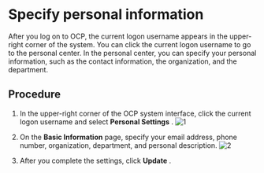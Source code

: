 Specify personal information 
=================================================

After you log on to OCP, the current logon username appears in the upper-right corner of the system. You can click the current logon username to go to the personal center. In the personal center, you can specify your personal information, such as the contact information, the organization, and the department. 

Procedure 
------------------------------

1. In the upper-right corner of the OCP system interface, click the current logon username and select **Personal Settings** . ![1](https://help-static-aliyun-doc.aliyuncs.com/assets/img/en-US/7406798161/p260929.png)

   




<!-- -->

2. On the **Basic Information** page, specify your email address, phone number, organization, department, and personal description. ![2](https://help-static-aliyun-doc.aliyuncs.com/assets/img/en-US/8406798161/p260932.png)

   




<!-- -->

3. After you complete the settings, click **Update** .

   




